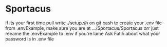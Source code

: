 # Sportacus

if its your first time pull write ./setup.sh on git bash to create your .env file from .envExample, make sure you are at .../Sportacus/Sportacus orr just rename the .envExample to .env if you're lame
Ask Fatih about what your password is in .env file
